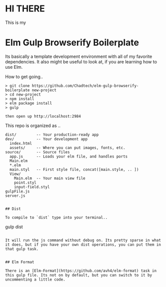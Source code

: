 # HI THERE

This is my 

# Elm Gulp Browserify Boilerplate

Its basically a template development environment with all of my favorite dependencies. It also might be useful to look at, if you are learning how to use Elm.

How to get going..
```
> git clone https://github.com/Chadtech/elm-gulp-browserify-boilerplate new-project
> cd new-project
> npm install
> elm package install
> gulp

then open up http://localhost:2984
```


This repo is organized as ..
```
dist/         -- Your production-ready app
dev/          -- Your development app
  index.html
  assets/     -- Where you can put images, fonts, etc.
source/       -- Source files
  app.js      -- Loads your elm file, and handles ports
  Main.elm
  *.elm
  main.styl   -- First style file, concat([main.style, .. ])
  View/
    Main.elm  -- Your main view file
    point.styl
    input-field.styl
gulpFile.js
server.js


## Dist

To compile to `dist` type into your terminal..

```
gulp dist
```

It will run the js command without debug on. Its pretty sparse in what it does, but if you have your own dist operations, you can put them in that gulp task.


## Elm Format

There is an [Elm-Format](https://github.com/avh4/elm-format) task in this gulp file. Its not on by default, but you can switch to it by uncommenting a little code. 